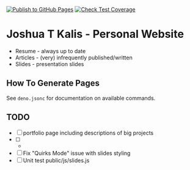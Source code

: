 [![Publish to GitHub Pages](https://github.com/kalisjoshua/kalisjoshua.me/actions/workflows/publish.yml/badge.svg)](https://github.com/kalisjoshua/kalisjoshua.me/actions/workflows/publish.yml)
[![Check Test Coverage](https://github.com/kalisjoshua/kalisjoshua.me/actions/workflows/coverage.yml/badge.svg)](https://github.com/kalisjoshua/kalisjoshua.me/actions/workflows/coverage.yml)

# Joshua T Kalis - Personal Website

  * Resume - always up to date
  * Articles - (very) infrequently published/written
  * Slides - presentation slides

## How To Generate Pages

See `deno.jsonc` for documentation on available commands.

## TODO

  * [ ] portfolio page including descriptions of big projects
  * [ ] -
  * [ ] Fix "Quirks Mode" issue with slides styling
  * [ ] Unit test public/js/slides.js

